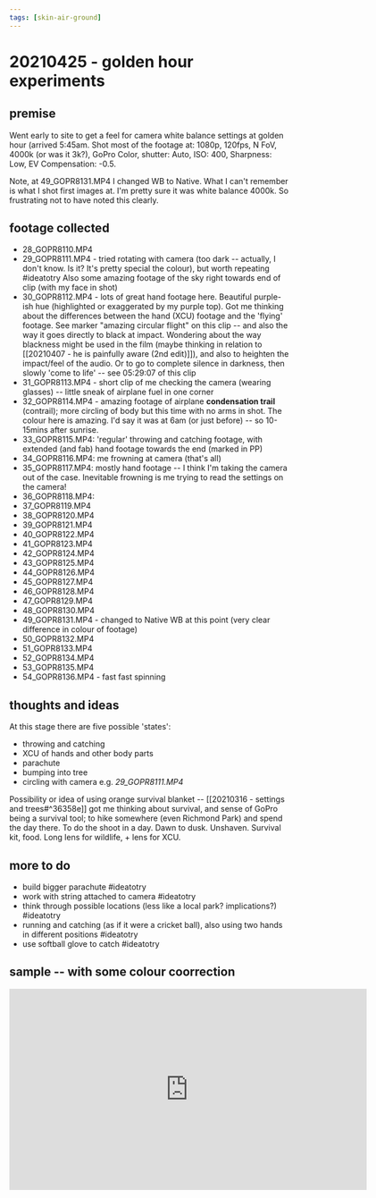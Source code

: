 ```yaml
---
tags: [skin-air-ground] 
---
```


# 20210425 - golden hour experiments

## premise

Went early to site to get a feel for camera white balance settings at golden hour (arrived 5:45am. Shot most of the footage at: 1080p, 120fps, N FoV, 4000k (or was it 3k?), GoPro Color, shutter: Auto, ISO: 400, Sharpness: Low, EV Compensation: -0.5.

Note, at 49_GOPR8131.MP4 I changed WB to Native. What I can't remember is what I shot first images at. I'm pretty sure it was white balance 4000k. So frustrating not to have noted this clearly. 


## footage collected

- 28_GOPR8110.MP4
- 29_GOPR8111.MP4 - tried rotating with camera (too dark -- actually, I don't know. Is it? It's pretty special the colour), but worth repeating #ideatotry Also some amazing footage of the sky right towards end of clip (with my face in shot)
- 30_GOPR8112.MP4 - lots of great hand footage here. Beautiful purple-ish hue (highlighted or exaggerated by my purple top). Got me thinking about the differences between the hand (XCU) footage and the 'flying' footage. See marker "amazing circular flight" on this clip -- and also the way it goes directly to black at impact. Wondering about the way blackness might be used in the film (maybe thinking in relation to [[20210407 - he is painfully aware (2nd edit)]]), and also to heighten the impact/feel of the audio. Or to go to complete silence in darkness, then slowly 'come to life' -- see 05:29:07 of this clip
- 31_GOPR8113.MP4 - short clip of me checking the camera (wearing glasses) -- little sneak of airplane fuel in one corner
- 32_GOPR8114.MP4 - amazing footage of airplane **condensation trail** (contrail); more circling of body but this time with no arms in shot. The colour here is amazing. I'd say it was at 6am (or just before) -- so 10-15mins after sunrise. 
- 33_GOPR8115.MP4: 'regular' throwing and catching footage, with extended (and fab) hand footage towards the end (marked in PP)
- 34_GOPR8116.MP4: me frowning at camera (that's all)
- 35_GOPR8117.MP4: mostly hand footage -- I think I'm taking the camera out of the case. Inevitable frowning is me trying to read the settings on the camera!
- 36_GOPR8118.MP4: 
- 37_GOPR8119.MP4
- 38_GOPR8120.MP4
- 39_GOPR8121.MP4
- 40_GOPR8122.MP4
- 41_GOPR8123.MP4
- 42_GOPR8124.MP4
- 43_GOPR8125.MP4
- 44_GOPR8126.MP4
- 45_GOPR8127.MP4
- 46_GOPR8128.MP4
- 47_GOPR8129.MP4
- 48_GOPR8130.MP4
- 49_GOPR8131.MP4 - changed to Native WB at this point (very clear difference in colour of footage)
- 50_GOPR8132.MP4
- 51_GOPR8133.MP4
- 52_GOPR8134.MP4
- 53_GOPR8135.MP4
- 54_GOPR8136.MP4 - fast fast spinning


## thoughts and ideas

At this stage there are five possible 'states':

- throwing and catching
- XCU of hands and other body parts
- parachute
- bumping into tree
- circling with camera e.g. _29_GOPR8111.MP4_

Possibility or idea of using orange survival blanket -- [[20210316 - settings and trees#^36358e]] got me thinking about survival, and sense of GoPro being a survival tool; to hike somewhere (even Richmond Park) and spend the day there. To do the shoot in a day. Dawn to dusk. Unshaven. Survival kit, food. Long lens for wildlife, + lens for XCU. 

## more to do

- build bigger parachute #ideatotry 
- work with string attached to camera #ideatotry 
- think through possible locations (less like a local park? implications?) #ideatotry 
- running and catching (as if it were a cricket ball), also using two hands in different positions #ideatotry 
- use softball glove to catch #ideatotry 


## sample -- with some colour coorrection

<iframe title="vimeo-player" src="https://player.vimeo.com/video/541713034" width="640" height="360" frameborder="0" allowfullscreen></iframe>

